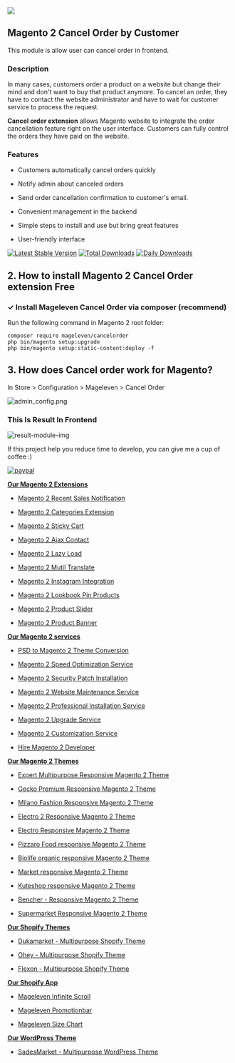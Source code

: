 [<img src="https://github.com/mageleven/themeforest/blob/master/shopify/shopify_affiliate.jpg" >](https://shopify.pxf.io/VyL446)

## Magento 2 Cancel Order by Customer
This module is allow user can cancel order in frontend.

### Description
In many cases, customers order a product on a website but change their mind and don't want to buy that product anymore. To cancel an order, they have to contact the website administrator and have to wait for customer service to process the request.


**Cancel order extension** allows Magento website to integrate the order cancellation feature right on the user interface. Customers can fully control the orders they have paid on the website.

### Features

- Customers automatically cancel orders quickly

- Notify admin about canceled orders

- Send order cancellation confirmation to customer's email.

- Convenient management in the backend

- Simple steps to install and use but bring great features

- User-friendly interface

[![Latest Stable Version](https://poser.pugx.org/mageleven/cancelorder/v/stable)](https://packagist.org/packages/mageleven/cancelorder)
[![Total Downloads](https://poser.pugx.org/mageleven/cancelorder/downloads)](https://packagist.org/packages/mageleven/cancelorder)
[![Daily Downloads](https://poser.pugx.org/mageleven/cancelorder/d/daily)](https://packagist.org/packages/mageleven/cancelorder)

## 2. How to install Magento 2 Cancel Order extension Free
### ✓ Install Mageleven Cancel Order via composer (recommend)
Run the following command in Magento 2 root folder:

```
composer require mageleven/cancelorder
php bin/magento setup:upgrade
php bin/magento setup:static-content:deploy -f
```

## 3. How does Cancel order work for Magento?

In Store > Configuration > Mageleven > Cancel Order

![admin_config.png](https://github.com/mageleven/magento-2-cancel-order/blob/master/media/admin_config.png)

### This Is Result In Frontend
![result-module-img](https://github.com/mageleven/magento2-cancel-order/blob/master/media/order-history.gif)

If this project help you reduce time to develop, you can give me a cup of coffee :) 

[![paypal](https://www.paypalobjects.com/en_US/i/btn/btn_donateCC_LG.gif)](https://www.paypal.com/paypalme/alopay)


**[Our Magento 2 Extensions](https://mageleven.com/magento-2-extensions.html)**

* [Magento 2 Recent Sales Notification](https://mageleven.com/magento-2-recent-order-notification.html)

* [Magento 2 Categories Extension](https://mageleven.com/magento-categories-extension.html)

* [Magento 2 Sticky Cart](https://mageleven.com/magento-sticky-cart.html)

* [Magento 2 Ajax Contact](https://mageleven.com/magento-ajax-contact-form.html)

* [Magento 2 Lazy Load](https://mageleven.com/magento-lazy-load.html)

* [Magento 2 Mutil Translate](https://mageleven.com/magento-multi-translate.html)

* [Magento 2 Instagram Integration](https://mageleven.com/magento-2-instagram.html)

* [Magento 2 Lookbook Pin Products](https://mageleven.com/lookbook-pin-products.html)

* [Magento 2 Product Slider](https://mageleven.com/magento-product-slider.html)

* [Magento 2 Product Banner](https://mageleven.com/magento-2-banner-slider.html)

**[Our Magento 2 services](https://mageleven.com/magento-services.html)**

* [PSD to Magento 2 Theme Conversion](https://alothemes.com/psd-to-magento-theme-conversion.html)

* [Magento 2 Speed Optimization Service](https://mageleven.com/magento-speed-optimization-service.html)

* [Magento 2 Security Patch Installation](https://mageleven.com/magento-security-patch-installation.html)

* [Magento 2 Website Maintenance Service](https://mageleven.com/website-maintenance-service.html)

* [Magento 2 Professional Installation Service](https://mageleven.com/professional-installation-service.html)

* [Magento 2 Upgrade Service](https://mageleven.com/magento-upgrade-service.html)

* [Magento 2 Customization Service](https://mageleven.com/customization-service.html)

* [Hire Magento 2 Developer](https://mageleven.com/hire-magento-developer.html)

**[Our Magento 2 Themes](https://alothemes.com/)**

* [Expert Multipurpose Responsive Magento 2 Theme](https://1.envato.market/c/1314680/275988/4415?u=https://themeforest.net/item/expert-premium-responsive-magento-2-and-1-support-rtl-magento-2-/21667789)

* [Gecko Premium Responsive Magento 2 Theme](https://1.envato.market/c/1314680/275988/4415?u=https://themeforest.net/item/gecko-responsive-magento-2-theme-rtl-supported/24677410)

* [Milano Fashion Responsive Magento 2 Theme](https://1.envato.market/c/1314680/275988/4415?u=https://themeforest.net/item/milano-fashion-responsive-magento-1-2-theme/12141971)

* [Electro 2 Responsive Magento 2 Theme](https://1.envato.market/c/1314680/275988/4415?u=https://themeforest.net/item/electro2-premium-responsive-magento-2-rtl-supported/26875864)

* [Electro Responsive Magento 2 Theme](https://1.envato.market/c/1314680/275988/4415?u=https://themeforest.net/item/electro-responsive-magento-1-2-theme/17042067)

* [Pizzaro Food responsive Magento 2 Theme](https://1.envato.market/c/1314680/275988/4415?u=https://themeforest.net/item/pizzaro-food-responsive-magento-1-2-theme/19438157)

* [Biolife organic responsive Magento 2 Theme](https://1.envato.market/c/1314680/275988/4415?u=https://themeforest.net/item/biolife-organic-food-magento-2-theme-rtl-supported/25712510)

* [Market responsive Magento 2 Theme](https://1.envato.market/c/1314680/275988/4415?u=https://themeforest.net/item/market-responsive-magento-2-theme/22997928)

* [Kuteshop responsive Magento 2 Theme](https://1.envato.market/c/1314680/275988/4415?u=https://themeforest.net/item/kuteshop-multipurpose-responsive-magento-1-2-theme/12985435)

* [Bencher - Responsive Magento 2 Theme](https://1.envato.market/c/1314680/275988/4415?u=https://themeforest.net/item/bencher-responsive-magento-1-2-theme/15787772)

* [Supermarket Responsive Magento 2 Theme](https://1.envato.market/c/1314680/275988/4415?u=https://themeforest.net/item/supermarket-responsive-magento-1-2-theme/18447995)

**[Our Shopify Themes](https://themeforest.net/user/alotheme)**

* [Dukamarket - Multipurpose Shopify Theme](https://1.envato.market/c/1314680/275988/4415?u=https://themeforest.net/item/dukamarket-multipurpose-shopify-theme/36158349)

* [Ohey - Multipurpose Shopify Theme](https://1.envato.market/c/1314680/275988/4415?u=https://themeforest.net/item/ohey-multipurpose-shopify-theme/34624195)

* [Flexon - Multipurpose Shopify Theme](https://1.envato.market/c/1314680/275988/4415?u=https://themeforest.net/item/flexon-multipurpose-shopify-theme/33461048)

**[Our Shopify App](https://apps.shopify.com/partners/maggicart)**

* [Mageleven Infinite Scroll](https://apps.shopify.com/mageleven-infinite-scroll)

* [Mageleven Promotionbar](https://apps.shopify.com/mageleven-promotionbar)

* [Mageleven Size Chart](https://apps.shopify.com/mageleven-size-chart)

**[Our WordPress Theme](https://themeforest.net/user/alotheme/portfolio)**

* [SadesMarket - Multipurpose WordPress Theme](https://1.envato.market/c/1314680/275988/4415?u=https://themeforest.net/item/sadesmarket-multipurpose-wordpress-theme/35369933)
